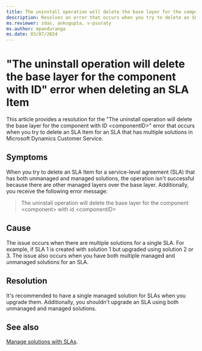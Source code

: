 ```yaml
---
title: The uninstall operation will delete the base layer for the component with ID error
description: Resolves an error that occurs when you try to delete an SLA Item for an SLA with multiple solutions in Microsoft Dynamics Customer Service.
ms.reviewer: sdas, ankugupta, v-psuraty
ms.author: mpanduranga
ms.date: 03/07/2024
---
```

# "The uninstall operation will delete the base layer for the component with ID" error when deleting an SLA Item

This article provides a resolution for the "The uninstall operation will delete the base layer for the component with ID \<componentID>" error that occurs when you try to delete an SLA Item for an SLA that has multiple solutions in Microsoft Dynamics Customer Service.

## Symptoms

When you try to delete an SLA Item for a service-level agreement (SLA) that has both unmanaged and managed solutions, the operation isn't successful because there are other managed layers over the base layer. Additionally, you receive the following error message:

> The uninstall operation will delete the base layer for the component \<component> with id \<componentID>

## Cause

The issue occurs when there are multiple solutions for a single SLA. For example, if SLA 1 is created with solution 1 but upgraded using solution 2 or 3. The issue also occurs when you have both multiple managed and unmanaged solutions for an SLA.

## Resolution

It's recommended to have a single managed solution for SLAs when you upgrade them. Additionally, you shouldn't upgrade an SLA using both unmanaged and managed solutions.

## See also

[Manage solutions with SLAs](/dynamics365/customer-service/administer/manage-solution).
